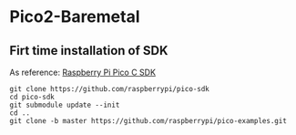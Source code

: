 # Pico2-Baremetal

## Firt time installation of SDK

As reference:
[Raspberry Pi Pico C SDK](https://datasheets.raspberrypi.com/pico/raspberry-pi-pico-c-sdk.pdf)


```
git clone https://github.com/raspberrypi/pico-sdk
cd pico-sdk
git submodule update --init
cd ..
git clone -b master https://github.com/raspberrypi/pico-examples.git
```
